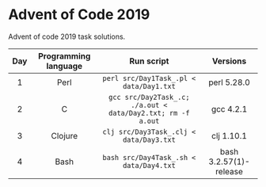 # Advent of Code 2019

Advent of code 2019 task solutions.

| Day | Programming language | Run script                                                  | Versions               |
|:---:|:--------------------:|:-----------------------------------------------------------:|:----------------------:|
| 1   | Perl                 | `perl src/Day1Task_.pl < data/Day1.txt`                     | perl 5.28.0            |
| 2   | C                    | `gcc src/Day2Task_.c; ./a.out < data/Day2.txt; rm -f a.out` | gcc 4.2.1              |
| 3   | Clojure              | `clj src/Day3Task_.clj < data/Day3.txt`                     | clj 1.10.1             |
| 4   | Bash                 | `bash src/Day4Task_.sh < data/Day4.txt`                     | bash 3.2.57(1)-release |
